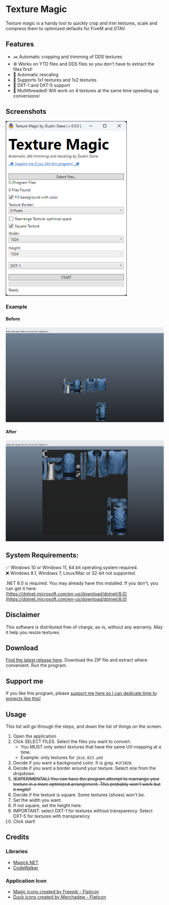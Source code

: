 # Texture Magic

Texture magic is a handy tool to quickly crop and trim textures, scale and compress them to optimized defaults for FiveM and GTAV.

## Features
 - ✂️ Automatic cropping and trimming of DDS textures
 - ⚙️ Works on YTD files and DDS files so you don't have to extract the files first!
 - 📐 Automatic rescaling
 - 📐 Supports 1x1 textures and 1x2 textures
 - 🎨 DXT-1 and DXT-5 support
 - 🚀 Multithreaded! Will work on 4 textures at the same time speeding up conversions!

## Screenshots
![An image of the application.](img/app.png)

### Example
#### Before
![Before image](img/before.png)
#### After
![After image](img/after.png)
 
## System Requirements:

✅ Windows 10 or Windows 11, 64 bit operating system required.\
❌ Windows 8.1, Windows 7, Linux/Mac or 32-bit not supported.

.NET 8.0 is required. You may already have this installed. If you don't, you can get it here:\
 [https://dotnet.microsoft.com/en-us/download/dotnet/8.0](https://dotnet.microsoft.com/en-us/download/dotnet/8.0)

## Disclaimer

This software is distributed free of charge, as-is, without any warranty. May it help you resize textures.

## Download

[Find the latest release here](https://github.com/dustinslane/texture_magic/releases/latest). Download the ZIP file and extract where convenient. Run the program.

## Support me
If you like this program, please [support me here so I can dedicate time to projects like this!](https://streamelements.com/dustin_slane/tip)

## Usage

This list will go through the steps, and down the list of things on the screen.

1. Open the application
2. Click SELECT FILES. Select the files you want to convert.
   - You MUST only select textures that have the same UV-mapping at a time.
   - Example: only textures for `jbib_023.ydd`
3. Decide if you want a background color. It is gray. `#1F2020`.
4. Decide if you want a border around your texture. Select one from the dropdown.
5. ~~(EXPERIMENTAL) You can have the program attempt to rearrange your texture in a more optimized arrangement. This probably won't work but it might?~~
6. Decide if the texture is square. Some textures (shoes) won't be.
7. Set the width you want.
8. If not square, set the height here.
9. IMPORTANT: select DXT-1 for textures without transparency. Select DXT-5 for textures with transparency.
10. Click start!

## Credits
### Libraries
- [Magick.NET](https://github.com/dlemstra/Magick.NET)
- [CodeWalker](https://github.com/dexyfex/CodeWalker)
### Application Icon 
- [Magic icons created by Freepik - Flaticon](https://www.flaticon.com/free-icons/magic)
- [Duck icons created by Merchadew - Flaticon](https://www.flaticon.com/free-icons/duck")
